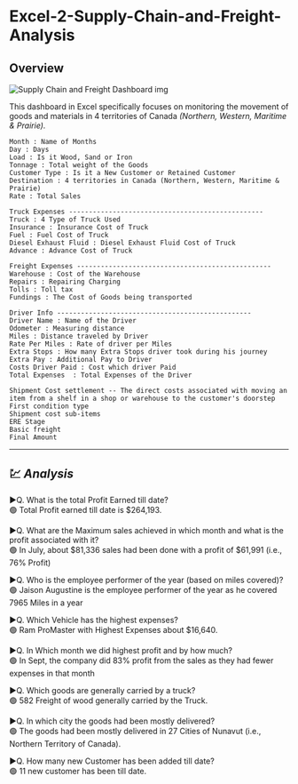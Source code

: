 # Excel-2-Supply-Chain-and-Freight-Analysis

## Overview
![Supply Chain and Freight Dashboard img](https://user-images.githubusercontent.com/88017168/227616165-04cf1121-e54f-4f75-a850-06960287fea6.png)

This dashboard in Excel specifically focuses on monitoring the movement of goods and materials in 4 territories of Canada _(Northern, Western, Maritime & Prairie)._
```
Month : Name of Months
Day : Days
Load : Is it Wood, Sand or Iron
Tonnage	: Total weight of the Goods
Customer Type : Is it a New Customer or Retained Customer	
Destination : 4 territories in Canada (Northern, Western, Maritime & Prairie)
Rate : Total Sales

Truck Expenses -------------------------------------------------
Truck : 4 Type of Truck Used	
Insurance : Insurance Cost of Truck
Fuel : Fuel Cost of Truck
Diesel Exhaust Fluid : Diesel Exhaust Fluid Cost of Truck
Advance	: Advance Cost of Truck

Freight Expenses -------------------------------------------------
Warehouse : Cost of the Warehouse
Repairs	: Repairing Charging
Tolls : Toll tax
Fundings : The Cost of Goods being transported

Driver Info -------------------------------------------------
Driver Name : Name of the Driver
Odometer : Measuring distance
Miles : Distance traveled by Driver
Rate Per Miles : Rate of driver per Miles
Extra Stops : How many Extra Stops driver took during his journey 
Extra Pay : Additional Pay to Driver
Costs Driver Paid : Cost which driver Paid
Total Expenses	: Total Expenses of the Driver

Shipment Cost settlement -- The direct costs associated with moving an item from a shelf in a shop or warehouse to the customer's doorstep
First condition type 
Shipment cost sub-items	
ERE Stage	
Basic freight	
Final Amount
```
---
## 💹 _Analysis_<br />
▶️Q. What is the total Profit Earned till date?<br /> 
🟢 Total Profit earned till date is $264,193.

▶️Q. What are the Maximum sales achieved in which month and what is the profit associated with it?<br />
🟢 In July, about $81,336 sales had been done with a profit of $61,991 (i.e., 76% Profit)

▶️Q. Who is the employee performer of the year (based on miles covered)?<br />
🟢 Jaison Augustine is the employee performer of the year as he covered 7965 Miles in a year

▶️Q. Which Vehicle has the highest expenses?<br />
🟢 Ram ProMaster with Highest Expenses about $16,640.

▶️Q. In Which month we did highest profit and by how much?<br />
🟢 In Sept, the company did 83% profit from the sales as they had fewer expenses in that month

▶️Q. Which goods are generally carried by a truck?<br />
🟢 582 Freight of wood generally carried by the Truck.

▶️Q. In which city the goods had been mostly delivered?<br />
🟢 The goods had been mostly delivered in 27 Cities of Nunavut (i.e., Northern Territory of Canada).

▶️Q. How many new Customer has been added till date?<br /> 
🟢 11 new customer has been till date.
